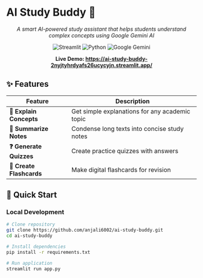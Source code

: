 # AI Study Buddy 🤖

<div align="center">
  
*A smart AI-powered study assistant that helps students understand complex concepts using Google Gemini AI*

![Streamlit](https://img.shields.io/badge/Streamlit-FF4B4B?style=for-the-badge&logo=Streamlit&logoColor=white)
![Python](https://img.shields.io/badge/Python-3776AB?style=for-the-badge&logo=python&logoColor=white)
![Google Gemini](https://img.shields.io/badge/Google%20Gemini-4285F4?style=for-the-badge&logo=google&logoColor=white)

**Live Demo: https://ai-study-buddy-2nyjtyhrdyafs26ucycyjn.streamlit.app/**

</div>

## ✨ Features

| Feature | Description |
|---------|-------------|
| **📖 Explain Concepts** | Get simple explanations for any academic topic |
| **📝 Summarize Notes** | Condense long texts into concise study notes |
| **❓ Generate Quizzes** | Create practice quizzes with answers |
| **🎴 Create Flashcards** | Make digital flashcards for revision |

## 🚀 Quick Start

### Local Development
```bash
# Clone repository
git clone https://github.com/anjali6002/ai-study-buddy.git
cd ai-study-buddy

# Install dependencies
pip install -r requirements.txt

# Run application
streamlit run app.py
